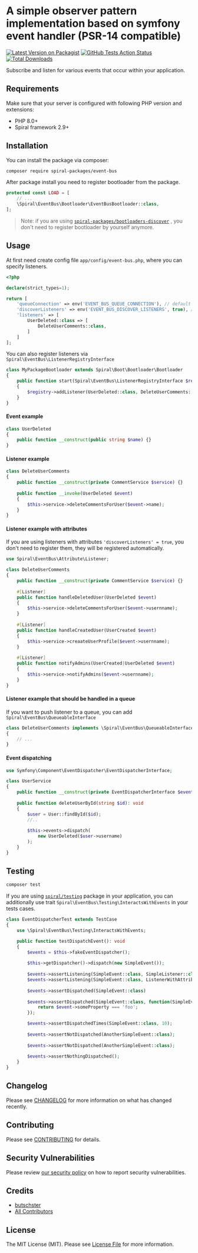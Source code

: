 # A simple observer pattern implementation based on symfony event handler (PSR-14 compatible)

[![Latest Version on Packagist](https://img.shields.io/packagist/v/spiral-packages/event-bus.svg?style=flat-square)](https://packagist.org/packages/spiral-packages/event-bus)
[![GitHub Tests Action Status](https://img.shields.io/github/workflow/status/spiral-packages/event-bus/run-tests?label=tests)](https://github.com/spiral-packages/event-bus/actions?query=workflow%3Arun-tests+branch%3Amain)
[![Total Downloads](https://img.shields.io/packagist/dt/spiral-packages/event-bus.svg?style=flat-square)](https://packagist.org/packages/spiral-packages/event-bus)

Subscribe and listen for various events that occur within your application.

## Requirements

Make sure that your server is configured with following PHP version and extensions:

- PHP 8.0+
- Spiral framework 2.9+

## Installation

You can install the package via composer:

```bash
composer require spiral-packages/event-bus
```

After package install you need to register bootloader from the package.

```php
protected const LOAD = [
    // ...
    \Spiral\EventBus\Bootloader\EventBusBootloader::class,
];
```

> Note: if you are using [`spiral-packages/bootloaders-discover`](https://github.com/spiral-packages/bootloaders-discover)
> , you don't need to register bootloader by yourself anymore.

## Usage

At first need create config file `app/config/event-bus.php`, where you can specify listeners.

```php
<?php

declare(strict_types=1);

return [
    'queueConnection' => env('EVENT_BUS_QUEUE_CONNECTION'), // default queue connection for Listeners with \Spiral\EventBus\QueueableInterface
    'discoverListeners' => env('EVENT_BUS_DISCOVER_LISTENERS', true), // Discover listeners with \Spiral\EventBus\Attribute\Listener attribute
    'listeners' => [
        UserDeleted::class => [
            DeleteUserComments::class,
        ]
    ]
];
```

You can also register listeners via `Spiral\EventBus\ListenerRegistryInterface`

```php
class MyPackageBootloader extends Spiral\Boot\Bootloader\Bootloader
{
    public function start(Spiral\EventBus\ListenerRegistryInterface $registry) 
    {
        $registry->addListener(UserDeleted::class, DeleteUserComments::class);
    }
}
```

#### Event example

```php
class UserDeleted 
{
    public function __construct(public string $name) {}
}
```

#### Listener example

```php
class DeleteUserComments 
{
    public function __construct(private CommentService $service) {}
    
    public function __invoke(UserDeleted $event)
    {
        $this->service->deleteCommentsForUser($event->name);
    }
}
```

#### Listener example with attributes

If you are using listeners with attributes `'discoverListeners' = true`, you don't need to register them, they will be
registered automatically.

```php
use Spiral\EventBus\Attribute\Listener;

class DeleteUserComments 
{
    public function __construct(private CommentService $service) {}
    
    #[Listener]
    public function handleDeletedUser(UserDeleted $event)
    {
        $this->service->deleteCommentsForUser($event->usernname);
    }
    
    #[Listener]
    public function handleCreatedUser(UserCreated $event)
    {
        $this->service->creaateUserProfile($event->usernname);
    }
    
    #[Listener]
    public function notifyAdmins(UserCreated|UserDeleted $event)
    {
        $this->service->notifyAdmins($event->usernname);
    }
}
```

#### Listener example that should be handled in a queue

If you want to push listener to a queue, you can add `Spiral\EventBus\QueueableInterface`

```php
class DeleteUserComments implements \Spiral\EventBus\QueueableInterface
{
    // ...
}
```

#### Event dispatching

```php
use Symfony\Component\EventDispatcher\EventDispatcherInterface;

class UserService 
{
    public function __construct(private EventDispatcherInterface $events) {}
    
    public function deleteUserById(string $id): void
    {
        $user = User::findById($id);
        //.. 
        
        $this->events->dispatch(
            new UserDeleted($user->username)
        );
    }
}

```

## Testing

```bash
composer test
```

If you are using [`spiral/testing`](https://github.com/spiral/testing) package in your application, you can additionally
use trait `Spiral\EventBus\Testing\InteractsWithEvents` in your tests cases.

```php
class EventDispatcherTest extends TestCase
{
    use \Spiral\EventBus\Testing\InteractsWithEvents;

    public function testDispatchEvent(): void
    {
        $events = $this->fakeEventDispatcher();
    
        $this->getDispatcher()->dispatch(new SimpleEvent());
    
        $events->assertListening(SimpleEvent::class, SimpleListener::class);
        $events->assertListening(SimpleEvent::class, ListenerWithAttributes::class, 'methodA');
        
        $events->assertDispatched(SimpleEvent::class)
        
        $events->assertDispatched(SimpleEvent::class, function(SimpleEvent $event) {
            return $event->someProperty === 'foo';
        });

        $events->assertDispatchedTimes(SimpleEvent::class, 10);
        
        $events->assertNotDispatched(AnotherSimpleEvent::class);
        
        $events->assertNotDispatched(AnotherSimpleEvent::class);
        
        $events->assertNothingDispatched();
    }
}
```

## Changelog

Please see [CHANGELOG](CHANGELOG.md) for more information on what has changed recently.

## Contributing

Please see [CONTRIBUTING](.github/CONTRIBUTING.md) for details.

## Security Vulnerabilities

Please review [our security policy](../../security/policy) on how to report security vulnerabilities.

## Credits

- [butschster](https://github.com/spiral-packages)
- [All Contributors](../../contributors)

## License

The MIT License (MIT). Please see [License File](LICENSE) for more information.
